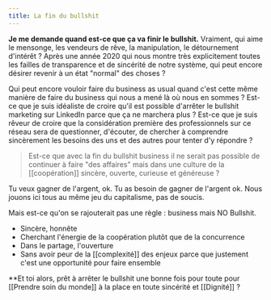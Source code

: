 ```yaml
---
title: La fin du bullshit
---
```


**Je me demande quand est-ce que ça va finir le bullshit.** Vraiment, qui aime le mensonge, les vendeurs de rêve, la manipulation, le détournement d'intérêt ? Après une année 2020 qui nous montre très explicitement toutes les failles de transparence et de sincérité de notre système, qui peut encore désirer revenir à un état "normal" des choses ?

Qui peut encore vouloir faire du business as usual quand c'est cette même manière de faire du business qui nous a mené là où nous en sommes ? Est-ce que je suis idéaliste de croire qu'il est possible d'arrêter le bullshit marketing sur LinkedIn parce que ça ne marchera plus ? Est-ce que je suis rêveur de croire que la considération première des professionnels sur ce réseau sera de questionner, d'écouter, de chercher à comprendre sincèrement les besoins des uns et des autres pour tenter d'y répondre ?

> Est-ce que avec la fin du bullshit business il ne serait pas possible de continuer à faire "des affaires" mais dans une culture de la [[coopération]] sincère, ouverte, curieuse et généreuse ?

Tu veux gagner de l'argent, ok. Tu as besoin de gagner de l'argent ok. Nous jouons ici tous au même jeu du capitalisme, pas de soucis.

Mais est-ce qu'on se rajouterait pas une règle : business mais NO Bullshit.

-   Sincère, honnête
-   Cherchant l'énergie de la coopération plutôt que de la concurrence
-   Dans le partage, l'ouverture
-   Sans avoir peur de la [[complexité]] des enjeux parce que justement c'est une opportunité pour faire ensemble

**Et toi alors, prêt à arrêter le bullshit une bonne fois pour toute pour [[Prendre soin du monde]] à la place en toute sincérité et [[Dignité]] ?